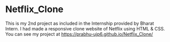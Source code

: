 # Netflix_Clone
This is my 2nd project as included in the Internship provided by Bharat Intern. I had made a responsive clone website of Netflix using HTML &amp; CSS. 
You can see my project at https://prabhu-ujp6.github.io/Netflix_Clone/
